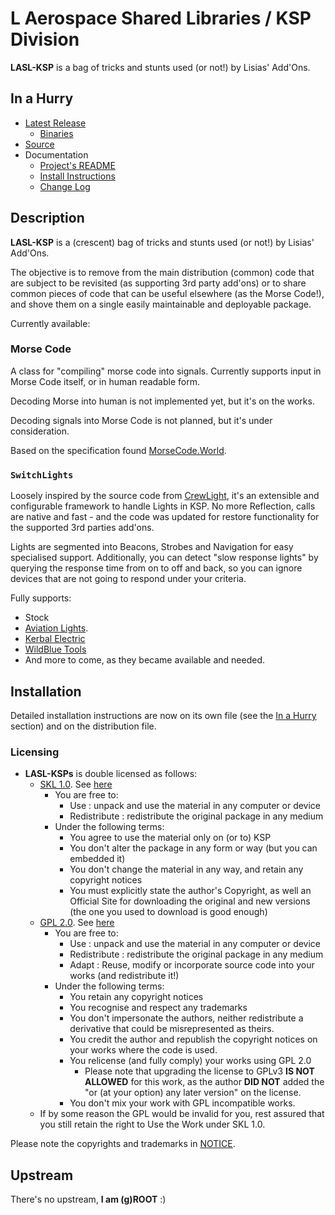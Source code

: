 # L Aerospace Shared Libraries / KSP Division

**LASL-KSP** is a bag of tricks and stunts used (or not!) by Lisias' Add'Ons.


## In a Hurry

* [Latest Release](https://github.com/net-lisias-ksp/LASL-KSP/releases)
    + [Binaries](https://github.com/net-lisias-ksp/LASL-KSP/tree/Archive)
* [Source](https://github.com/net-lisias-ksp/LASL-KSP)
* Documentation
    + [Project's README](https://github.com/net-lisias-ksp/LASL-KSP/blob/master/README.md)
    + [Install Instructions](https://github.com/net-lisias-ksp/LASL-KSP/blob/master/INSTALL.md)
    + [Change Log](./CHANGE_LOG.md)


## Description

**LASL-KSP** is a (crescent) bag of tricks and stunts used (or not!) by Lisias' Add'Ons.

The objective is to remove from the main distribution (common) code that are subject to be revisited (as supporting 3rd party add'ons) or to share common pieces of code that can be useful elsewhere (as the Morse Code!), and shove them on a single easily maintainable and deployable package.

Currently available:

### Morse Code

A class for "compiling" morse code into signals. Currently supports input in Morse Code itself, or in human readable form.

Decoding Morse into human is not implemented yet, but it's on the works.

Decoding signals into Morse Code is not planned, but it's under consideration.

Based on the specification found [MorseCode.World](https://morsecode.world/international/morse.html).

### `SwitchLights`

Loosely inspired by the source code from [CrewLight](https://github.com/Li0n-0/CrewLight), it's an extensible and configurable framework to handle Lights in KSP. No more Reflection, calls are native and fast - and the code was updated for restore functionality for the supported 3rd parties add'ons.

Lights are segmented into Beacons, Strobes and Navigation for easy specialised support. Additionally, you can detect "slow response lights" by querying the response time from on to off and back, so you can ignore devices that are not going to respond under your criteria.

Fully supports:

* Stock
* [Aviation Lights](https://forum.kerbalspaceprogram.com/index.php?/topic/211781-*/).
* [Kerbal Electric](https://forum.kerbalspaceprogram.com/index.php?/topic/165449-*/)
* [WildBlue Tools](https://forum.kerbalspaceprogram.com/index.php?/topic/163889-wild-blue-industries-crafts/)
* And more to come, as they became available and needed.


## Installation

Detailed installation instructions are now on its own file (see the [In a Hurry](#in-a-hurry) section) and on the distribution file.

### Licensing

* **LASL-KSPs** is double licensed as follows:
	+ [SKL 1.0](https://ksp.lisias.net/SKL-1_0.txt). See [here](./LICENSE.KSPe.SKL-1_0)
		+ You are free to:
			- Use : unpack and use the material in any computer or device
			- Redistribute : redistribute the original package in any medium
		+ Under the following terms:
			- You agree to use the material only on (or to) KSP
			- You don't alter the package in any form or way (but you can embedded it)
			- You don't change the material in any way, and retain any copyright notices
			- You must explicitly state the author's Copyright, as well an Official Site for downloading the original and new versions (the one you used to download is good enough)
	+ [GPL 2.0](https://www.gnu.org/licenses/gpl-2.0.txt). See [here](./LICENSE.KSPe.GPL-2_0)
		+ You are free to:
			- Use : unpack and use the material in any computer or device
			- Redistribute : redistribute the original package in any medium
			- Adapt : Reuse, modify or incorporate source code into your works (and redistribute it!) 
		+ Under the following terms:
			- You retain any copyright notices
			- You recognise and respect any trademarks
			- You don't impersonate the authors, neither redistribute a derivative that could be misrepresented as theirs.
			- You credit the author and republish the copyright notices on your works where the code is used.
			- You relicense (and fully comply) your works using GPL 2.0
				- Please note that upgrading the license to GPLv3 **IS NOT ALLOWED** for this work, as the author **DID NOT** added the "or (at your option) any later version" on the license.
			- You don't mix your work with GPL incompatible works.
	* If by some reason the GPL would be invalid for you, rest assured that you still retain the right to Use the Work under SKL 1.0. 

Please note the copyrights and trademarks in [NOTICE](./NOTICE).


## Upstream

There's no upstream, **I am (g)ROOT** :)
